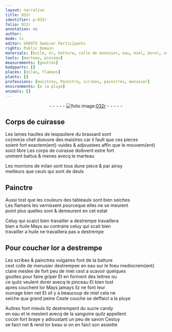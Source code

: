 ```yaml
---
layout: narrative
title: 032r
identifier: p-032r
folio: 032r
annotation: no
author:
mode: tc
editor: GR8975 Seminar Participants
rights: Public Domain
materials: [huile, or, batture, colle de menusier, eau, miel, dorer, sucre candy, sanguine, cocon, savon]
tools: [marteau, pinceau]
measurements: [gouttes]
bodyparts: []
places: [milan, flamans]
plants: []
professions: [maistres, Painctre, scribes, painctres, menusier]
environments: [a la pluye]
animals: []
---
```


<div class="folio" align="center">- - - - - <a href="http://gallica.bnf.fr/ark:/12148/btv1b10500001g/f69.image" target="_blank"><img src="https://cu-mkp.github.io/2017-workshop-edition/assets/photo-icon.png" alt="folio image: " style="display:inline-block; margin-bottom:-3px;"/>032r</a> - - - - - </div>  
  

## Corps de cuirasse

 
Les lames haultes de lespauliere du brassard sont<br/> co{mm}e chef doeuvre des <span class="pro">maistres</span> car il fault que ces pieces<br/> soient fort exactem{ent} vuides & adjoustees affin que le mouvem{ent}<br/> soict libre Les corps de cuirasse doibvent estre fort<br/> uniment battus & menes avecq le <span class="tl">marteau</span>
 
Les morrions de <span class="pl">milan</span> sont tous dune piece & par ainsy<br/> meilleurs que ceulx qui sont de deulx
 
 
  

## <span class="pro">Painctre</span>

 
Aussi tost que les couleurs des tableaulx sont bien seiches<br/> Les <span class="pl">flamans</span> les vernissent pourceque elles ne se meurent<br/> point plus quelles sont & demeurent en cet estat
 
Celuy qui scaict bien travailler a destrempe travaillera<br/> bien a <span class="m">huile</span> Mays au contraire celuy qui scait bien<br/> travailler a <span class="m">huile</span> ne travaillera pas a destrempe
 
 
  

## Pour coucher l<span class="m">or</span> a destrempe

 
Les <span class="pro">scribes</span> & <span class="pro">painctres</span> vulgaires font de la <span class="m">batture</span><br/> cest <span class="m">colle de <span class="pro">menusier</span></span> destrempee en <span class="m">eau</span> sur le foeu mediocrem{ent}<br/> claire meslee de fort peu de <span class="m">miel</span> cest a scavoir quelques<br/> <span class="ms">gouttes</span> pour faire griper Et en forment des lettres ou<br/> ce quilz veulent <span class="m">dorer</span> avecq le <span class="tl">pinceau</span> Et bien tost<br/> apres couchent l<span class="m">or</span> Mays jamays ilz ne font leur<br/> ouvrage bien net Et sil y a beaucoup de <span class="m">miel</span> cela ne<br/> seiche qua grand peine Ceste couche se deffaict <span class="env">a la pluye</span>
 
Aultres font mieulx Ilz destrempent du <span class="m">sucre candy</span><br/> en <span class="m">eau</span> et le meslent avecq de la <span class="m">sanguine</span> quilz appellent<br/> <span class="m">cocon</span> fort braye y adioustant un peu de <span class="m">savon</span> Cestuy<br/> se faict net & rend l<span class="m">or</span> beau si on en faict son assiette
 
